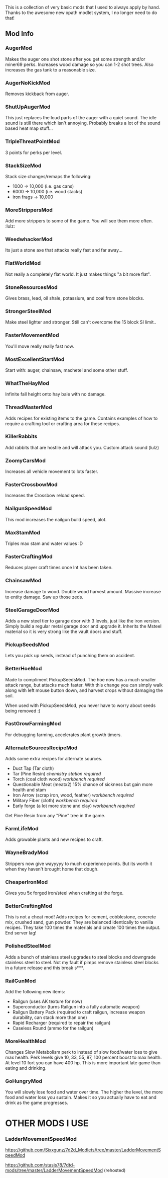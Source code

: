 This is a collection of very basic mods that I used to always apply by hand. Thanks to the awesome new xpath modlet system, I no longer need to do that!

## Mod Info

### AugerMod

Makes the auger one shot stone after you get some strength and/or miner69 perks. Increases wood damage so you can 1-2 shot trees. Also increases the gas tank to a reasonable size.

### AugerNoKickMod

Removes kickback from auger.

### ShutUpAugerMod

This just replaces the loud parts of the auger with a quiet sound. The idle sound is still there which isn't annoying. Probably breaks a lot of the sound based heat map stuff...

### TripleThreatPointMod

3 points for perks per level.

### StackSizeMod

Stack size changes/remaps the following:

- 1000 -> 10,000 (i.e. gas cans)
- 6000 -> 10,000 (i.e. wood stacks)
- iron frags -> 10,000

### MoreStrippersMod

Add more strippers to some of the game. You will see them more often. :lulz:

### WeedwhackerMod

Its just a stone axe that attacks really fast and far away...

### FlatWorldMod 

Not really a completely flat world. It just makes things "a bit more flat".

### StoneResourcesMod

Gives brass, lead, oil shale, potassium, and coal from stone blocks.

### StrongerSteelMod

Make steel lighter and stronger. Still can't overcome the 15 block SI limit..

### FasterMovementMod

You'll move really really fast now.

### MostExcellentStartMod

Start with: auger, chainsaw, machete! and some other stuff.

### WhatTheHayMod

Infinite fall height onto hay bale with no damage.

### ThreadMasterMod

Adds recipes for existing items to the game. Contains examples of how to require a crafting tool or crafting area for these recipes.

### KillerRabbits

Add rabbits that are hostile and will attack you. Custom attack sound (lulz)

### ZoomyCarsMod

Increases all vehicle movement to lots faster.

### FasterCrossbowMod

Increases the Crossbow reload speed.

### NailgunSpeedMod

This mod increases the nailgun build speed, alot.

### MaxStamMod

Triples max stam and water values :D

### FasterCraftingMod

Reduces player craft times once Int has been taken.

### ChainsawMod

Increase damage to wood. Double wood harvest amount. Massive increase to entity damage. Saw up those zeds.

### SteelGarageDoorMod

Adds a new steel tier to garage door with 3 levels, just like the iron version. Simply build a regular metal garage door and upgrade it. Inherits the Msteel material so it is very strong like the vault doors and stuff.

### PickupSeedsMod

Lets you pick up seeds, instead of punching them on accident. 

### BetterHoeMod 

Made to compliment PickupSeedsMod. The hoe now has a much smaller attack range, but attacks much faster. With this change you can simply walk along with left mouse button down, and harvest crops without damaging the soil.

When used with PickupSeedsMod, you never have to worry about seeds being removed :)

### FastGrowFarmingMod

For debugging farming, accelerates plant growth timers.

### AlternateSourcesRecipeMod

Adds some extra recipes for alternate sources.

- Duct Tap (Tar cloth)
- Tar (Pine Resin) *chemistry station required*
- Torch (coal cloth wood) *workbench required*
- Questionable Meat (meatx2) 15% chance of sickness but gain more health and stam
- Iron Arrow (scrap iron, wood, feather) *workbench required*
- Military Fiber (cloth) *workbench required*
- Early forge (a lot more stone and clay) *workbench required*

Get Pine Resin from any "Pine" tree in the game.

### FarmLifeMod

Adds growable plants and new recipes to craft.

### WayneBradyMod

Strippers now give wayyyyy to much experience points. But its worth it when they haven't brought home that dough.

### CheaperIronMod

Gives you 5x forged iron/steel when crafting at the forge. 

### BetterCraftingMod

This is not a cheat mod! Adds recipes for cement, cobblestone, concrete mix, crushed sand, gun powder. They are balanced identically to vanilla recipes. They take 100 times the materials and create 100 times the output. End server lag!

### PolishedSteelMod

Adds a bunch of stainless steel upgrades to steel blocks and downgrade stainless steel to steel. Not my fault if pimps remove stainless steel blocks in a future release and this break s***.

### RailGunMod

Add the following new items:

- Railgun (uses AK texture for now)
- Superconductor (turns Railgun into a fully automatic weapon)
- Railgun Battery Pack (required to craft railgun, increase weapon durability, can stack more than one)
- Rapid Recharger (required to repair the railgun)
- Caseless Round (ammo for the railgun)

### MoreHealthMod

Changes Slow Metabolism perk to instead of slow food/water loss to give max health. Perk levels give 10, 33, 55, 87, 100 percent boost to max health. At level 10 fort you can have 400 hp. This is more important late game than eating and drinking.

### GoHungryMod

You will slowly lose food and water over time. The higher the level, the more food and water loss you sustain. Makes it so you actually have to eat and drink as the game progresses.

# OTHER MODS I USE

### LadderMovementSpeedMod

https://github.com/Sixxgunz/7d2d_Modlets/tree/master/LadderMovementSpeedMod

https://github.com/stasis78/7dtd-mods/tree/master/LadderMovementSpeedMod (rehosted)
